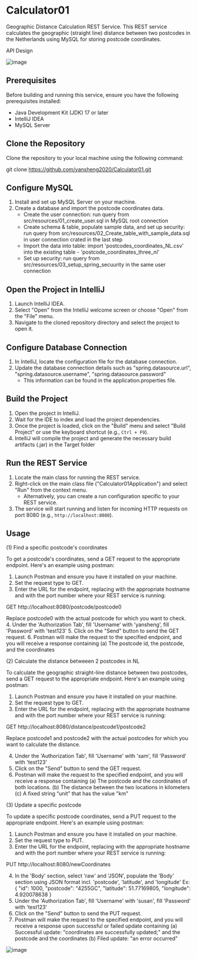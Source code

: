 # Calculator01

Geographic Distance Calculation REST Service. This REST service calculates the geographic (straight line) distance between two postcodes in the Netherlands using MySQL for storing postcode coordinates.

API Design

![image](https://github.com/yansheng2020/Calculator01/assets/68484912/af77d4b3-9009-4bcc-b5c5-8be071b97d0c)

## Prerequisites

Before building and running this service, ensure you have the following prerequisites installed:

- Java Development Kit (JDK) 17 or later
- IntelliJ IDEA
- MySQL Server

## Clone the Repository

Clone the repository to your local machine using the following command:

git clone https://github.com/yansheng2020/Calculator01.git

## Configure MySQL

1. Install and set up MySQL Server on your machine.
2. Create a database and import the postcode coordinates data.
   - Create the user connection: run query from src/resources/01_create_user.sql in MySQL root connection
   - Create schema & table, populate sample data, and set up security: run query from src/resources/02_Create_table_with_sample_data.sql in user connection crated in the last step
   - Import the data into table: import 'postcodes_coordinates_NL.csv' into the existing table - 'postcode_coordinates_three_nl'
   - Set up security: run query from src/resources/03_setup_spring_secuurity in the same user connection
   
## Open the Project in IntelliJ

1. Launch IntelliJ IDEA.
2. Select "Open" from the IntelliJ welcome screen or choose "Open" from the "File" menu.
3. Navigate to the cloned repository directory and select the project to open it.

## Configure Database Connection

1. In IntelliJ, locate the configuration file for the database connection.
2. Update the database connection details such as "spring.datasource.url", "spring.datasource.username", "spring.datasource.password"
   - This information can be found in the application.properties file.

## Build the Project

1. Open the project in IntelliJ.
2. Wait for the IDE to index and load the project dependencies.
3. Once the project is loaded, click on the "Build" menu and select "Build Project" or use the keyboard shortcut (e.g., `Ctrl + F9`).
4. IntelliJ will compile the project and generate the necessary build artifacts (.jar) in the Target folder

## Run the REST Service

1. Locate the main class for running the REST service.
2. Right-click on the main class file ("Calculator01Application") and select "Run" from the context menu.
   - Alternatively, you can create a run configuration specific to your REST service.
3. The service will start running and listen for incoming HTTP requests on port 8080 (e.g., `http://localhost:8080`).

## Usage

(1) Find a specific postcode's coordinates

To get a postcode's coordinates, send a GET request to the appropriate endpoint. Here's an example using postman:

1. Launch Postman and ensure you have it installed on your machine.
2. Set the request type to GET.
3. Enter the URL for the endpoint, replacing <host> with the appropriate hostname and <port> with the port number where your REST service is running:

GET http://localhost:8080/postcode/postcode0
   
Replace postcode0 with the actual postcode for which you want to check.
4. Under the 'Authorization Tab', fill 'Username' with 'yansheng', fill 'Password' with 'test123'
5. Click on the "Send" button to send the GET request.
6. Postman will make the request to the specified endpoint, and you will receive a response containing
(a) The postcode id, the postcode, and the coordinates 


(2) Calculate the distance betweeen 2 postcodes in NL

To calculate the geographic straight-line distance between two postcodes, send a GET request to the appropriate endpoint. Here's an example using postman:

1. Launch Postman and ensure you have it installed on your machine.
2. Set the request type to GET.
3. Enter the URL for the endpoint, replacing <host> with the appropriate hostname and <port> with the port number where your REST service is running:

GET http://localhost:8080/distance/postcode1/postcode2

Replace postcode1 and postcode2 with the actual postcodes for which you want to calculate the distance.

4. Under the 'Authorization Tab', fill 'Username' with 'sam', fill 'Password' with 'test123'
5. Click on the "Send" button to send the GET request.
6. Postman will make the request to the specified endpoint, and you will receive a response containing
(a) The postcode and the coordinates of both locations.
(b) The distance between the two locations in kilometers
(c) A fixed string “unit” that has the value "km"
   
   
(3) Update a specific postcode
   
To update a specific postcode coordinates, send a PUT request to the appropriate endpoint. Here's an example using postman:
   
1. Launch Postman and ensure you have it installed on your machine.
2. Set the request type to PUT.
3. Enter the URL for the endpoint, replacing <host> with the appropriate hostname and <port> with the port number where your REST service is running:

PUT http://localhost:8080/newCoordinates

4. In the 'Body' section, select 'raw' and 'JSON', populate the 'Body' section using JSON format incl. 'postcode', 'latitude', and 'longitude'
   Ex:
   {
    "id": 1000,
    "postcode": "4255GC",
    "latitude": 51.77169805,
    "longitude": 4.920078638
   }
5. Under the 'Authorization Tab', fill 'Username' with 'susan', fill 'Password' with 'test123' 
6. Click on the "Send" button to send the PUT request.
7. Postman will make the request to the specified endpoint, and you will receive a response upon successful or failed update containing
(a) Successful update: "coordinates are successfully updated;" and the postcode and the coordinates 
(b) Filed update: "an error occurred"
   
![image](https://github.com/yansheng2020/Calculator01/assets/68484912/b198adc3-5c1e-4570-bda9-10770ee2096e)

